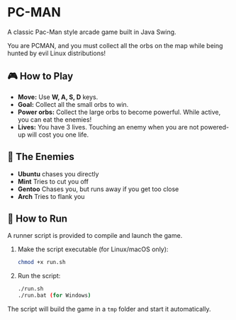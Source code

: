 # PC-MAN

A classic Pac-Man style arcade game built in Java Swing.

You are PCMAN, and you must collect all the orbs on the map while being hunted by evil Linux distributions!

## 🎮 How to Play

* **Move:** Use **W, A, S, D** keys.
* **Goal:** Collect all the small orbs to win.
* **Power orbs:** Collect the large orbs to become powerful. While active, you can eat the enemies!
* **Lives:** You have 3 lives. Touching an enemy when you are not powered-up will cost you one life.

## 🐧 The Enemies

* **Ubuntu** chases you directly
* **Mint** Tries to cut you off
* **Gentoo** Chases you, but runs away if you get too close
* **Arch** Tries to flank you

## 🚀 How to Run

A runner script is provided to compile and launch the game.

1.  Make the script executable (for Linux/macOS only):
    ```bash
    chmod +x run.sh
    ```

2.  Run the script:
    ```bash
    ./run.sh
    ./run.bat (for Windows)
    ```



The script will build the game in a `tmp` folder and start it automatically.